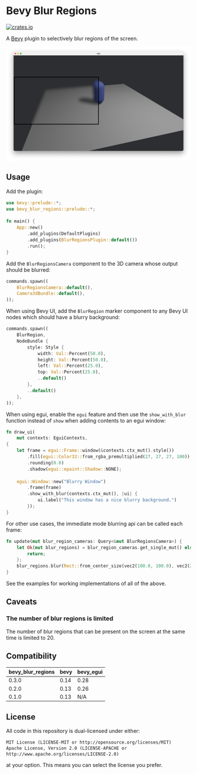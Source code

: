 # Bevy Blur Regions

[![crates.io](https://img.shields.io/crates/v/bevy_blur_regions)](https://crates.io/crates/bevy_blur_regions)

A [Bevy](https://github.com/bevyengine/bevy) plugin to selectively blur regions of the screen.

![screenshot](content/screenshot.png)

## Usage

Add the plugin:

```rust
use bevy::prelude::*;
use bevy_blur_regions::prelude::*;

fn main() {
    App::new()
        .add_plugins(DefaultPlugins)
        .add_plugins(BlurRegionsPlugin::default())
        .run();
}
```

Add the `BlurRegionsCamera` component to the 3D camera whose output should be blurred:

```rust
commands.spawn((
    BlurRegionsCamera::default(),
    Camera3dBundle::default(),
));
```

When using Bevy UI, add the `BlurRegion` marker component to any Bevy UI nodes which should have a blurry background:

```rust
commands.spawn((
    BlurRegion,
    NodeBundle {
        style: Style {
            width: Val::Percent(50.0),
            height: Val::Percent(50.0),
            left: Val::Percent(25.0),
            top: Val::Percent(25.0),
            ..default()
        },
        ..default()
    },
));
```

When using egui, enable the `egui` feature and then use the `show_with_blur` function instead of `show` when adding contents to an egui window:

```rust
fn draw_ui(
    mut contexts: EguiContexts,
{
    let frame = egui::Frame::window(&contexts.ctx_mut().style())
        .fill(egui::Color32::from_rgba_premultiplied(27, 27, 27, 100))
        .rounding(0.0)
        .shadow(egui::epaint::Shadow::NONE);

    egui::Window::new("Blurry Window")
        .frame(frame)
        .show_with_blur(contexts.ctx_mut(), |ui| {
            ui.label("This window has a nice blurry background.")
        });
}
```

For other use cases, the immediate mode blurring api can be called each frame:

```rust
fn update(mut blur_region_cameras: Query<&mut BlurRegionsCamera>) {
    let Ok(mut blur_regions) = blur_region_cameras.get_single_mut() else {
        return;
    };
    blur_regions.blur(Rect::from_center_size(vec2(100.0, 100.0), vec2(200.0, 200.0)));
}
```

See the examples for working implementations of all of the above.

## Caveats

### The number of blur regions is limited

The number of blur regions that can be present on the screen at the same time is limited to 20.

## Compatibility

| bevy_blur_regions | bevy | bevy_egui |
|-------------------|------|-----------|
| 0.3.0             | 0.14 | 0.28      |
| 0.2.0             | 0.13 | 0.26      |
| 0.1.0             | 0.13 | N/A       |

## License

All code in this repository is dual-licensed under either:

    MIT License (LICENSE-MIT or http://opensource.org/licenses/MIT)
    Apache License, Version 2.0 (LICENSE-APACHE or http://www.apache.org/licenses/LICENSE-2.0)

at your option. This means you can select the license you prefer.
